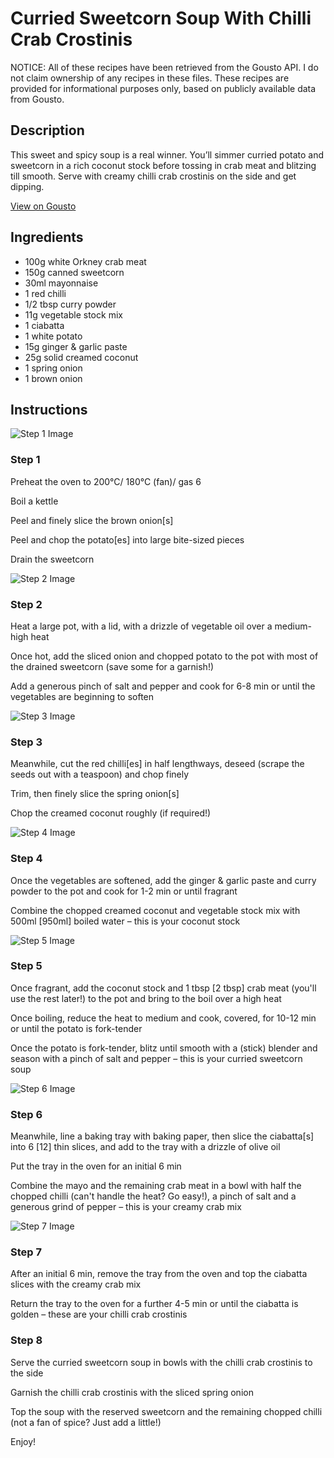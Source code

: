 # Curried Sweetcorn Soup With Chilli Crab Crostinis

NOTICE: All of these recipes have been retrieved from the Gousto API. I do not claim ownership of any recipes in these files. These recipes are provided for informational purposes only, based on publicly available data from Gousto.

## Description

This sweet and spicy soup is a real winner. You’ll simmer curried potato and sweetcorn in a rich coconut stock before tossing in crab meat and blitzing till smooth. Serve with creamy chilli crab crostinis on the side and get dipping.

[View on Gousto](https://www.gousto.co.uk/recipes/cookbook/curried-sweetcorn-soup-with-chilli-crab-crostinis)

## Ingredients

- 100g white Orkney crab meat
- 150g canned sweetcorn
- 30ml mayonnaise
- 1 red chilli
- 1/2 tbsp curry powder
- 11g vegetable stock mix
- 1 ciabatta
- 1 white potato
- 15g ginger & garlic paste
- 25g solid creamed coconut
- 1 spring onion
- 1 brown onion

## Instructions

![Step 1 Image](https://production-media.gousto.co.uk/cms/recipe-step-image/Step-1-1678300666590-x200.jpg)

### Step 1

Preheat the oven to 200°C/ 180°C (fan)/ gas 6

Boil a kettle

Peel and finely slice the brown onion<span class="text-danger">[s]</span>

Peel and chop the potato<span class="text-danger">[es]</span> into large bite-sized pieces

Drain the sweetcorn

![Step 2 Image](https://production-media.gousto.co.uk/cms/recipe-step-image/Step-2-1678300676742-x200.jpg)

### Step 2

Heat a large pot, with a lid, with a drizzle of vegetable oil over a medium-high heat

Once hot, add the sliced onion and chopped potato to the pot with most of the drained sweetcorn (save some for a garnish!)

Add a generous pinch of salt and pepper and cook for 6-8 min or until the vegetables are beginning to soften

![Step 3 Image](https://production-media.gousto.co.uk/cms/recipe-step-image/Step-3-1678300681893-x200.jpg)

### Step 3

Meanwhile, cut the red chilli<span class="text-danger">[es]</span> in half lengthways, deseed (scrape the seeds out with a teaspoon) and chop finely

Trim, then finely slice the spring onion<span class="text-danger">[s]</span>

Chop the creamed coconut roughly (if required!)

![Step 4 Image](https://production-media.gousto.co.uk/cms/recipe-step-image/Step-4-1678300692399-x200.jpg)

### Step 4

Once the vegetables are softened, add the ginger & garlic paste and curry powder to the pot and cook for 1-2 min or until fragrant

Combine the chopped creamed coconut and vegetable stock mix with 500ml <span class="text-danger">[950ml] </span>boiled water – this is your coconut stock

![Step 5 Image](https://production-media.gousto.co.uk/cms/recipe-step-image/Step-5-1678300699050-x200.jpg)

### Step 5

Once fragrant, add the coconut stock and 1 tbsp<span class="text-danger"> [2 tbsp]</span> crab meat (you'll use the rest later!) to the pot and bring to the boil over a high heat

Once boiling, reduce the heat to medium and cook, covered, for 10-12 min or until the potato is fork-tender

Once the potato is fork-tender, blitz until smooth with a (stick) blender and season with a pinch of salt and pepper – this is your curried sweetcorn soup

![Step 6 Image](https://production-media.gousto.co.uk/cms/recipe-step-image/Step-6-1678300702388-x200.jpg)

### Step 6

Meanwhile, line a baking tray with baking paper, then slice the ciabatta<span class="text-danger">[s]</span> into 6 <span class="text-danger">[12]</span> thin slices, and add to the tray with a drizzle of olive oil

Put the tray in the oven for an initial 6 min

Combine the mayo and the remaining crab meat in a bowl with half the chopped chilli (can't handle the heat? Go easy!), a pinch of salt and a generous grind of pepper – this is your creamy crab mix

![Step 7 Image](https://production-media.gousto.co.uk/cms/recipe-step-image/Step-7-1678300711641-x200.jpg)

### Step 7

After an initial 6 min, remove the tray from the oven and top the ciabatta slices with the creamy crab mix

Return the tray to the oven for a further 4-5 min or until the ciabatta is golden – these are your chilli crab crostinis

### Step 8

Serve the curried sweetcorn soup in bowls with the chilli crab crostinis to the side

Garnish the chilli crab crostinis with the sliced spring onion

Top the soup with the reserved sweetcorn and the remaining chopped chilli (not a fan of spice? Just add a little!)

Enjoy!

